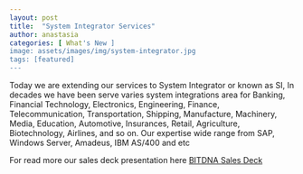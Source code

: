 ```yaml
---
layout: post
title:  "System Integrator Services"
author: anastasia
categories: [ What's New ]
image: assets/images/img/system-integrator.jpg
tags: [featured]
---
```

Today we are extending our services to System Integrator or known as SI, In decades we have been serve varies system integrations area for Banking, Financial Technology, Electronics, Engineering, Finance, Telecommunication, Transportation, Shipping, Manufacture, Machinery, Media, Education, Automotive, Insurances, Retail, Agriculture, Biotechnology, Airlines, and so on. Our expertise wide range from SAP, Windows Server, Amadeus, IBM AS/400 and etc

For read more our sales deck presentation here <a href="https://docs.google.com/presentation/d/e/2PACX-1vQDlcnK3iOW0MR5QQTC7vLkeo81XUZfG4tOSgX8rEZ18w1LH5_p_z6qs7csRe-1K-MMb67ga1nAPprL/pub?start=false&loop=false&delayms=60000 " target="_blank">BITDNA Sales Deck</a>
